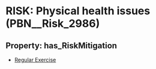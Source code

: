 # RISK: __Physical health issues__ (PBN__Risk_2986)

## Property: has_RiskMitigation

* [Regular Exercise](PBN__Mitigation_1240)

